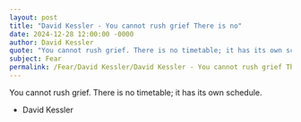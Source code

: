 ```yaml
---
layout: post
title: "David Kessler - You cannot rush grief There is no"
date: 2024-12-28 12:00:00 -0000
author: David Kessler
quote: "You cannot rush grief. There is no timetable; it has its own schedule."
subject: Fear
permalink: /Fear/David Kessler/David Kessler - You cannot rush grief There is no
---
```


You cannot rush grief. There is no timetable; it has its own schedule.

- David Kessler
